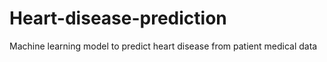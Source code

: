 # Heart-disease-prediction
Machine learning model to predict heart disease from patient medical data 
